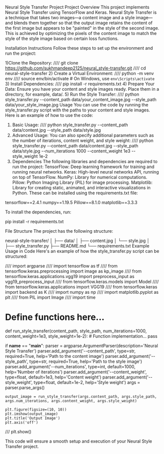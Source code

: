 Neural Style Transfer Project
Project Overview
This project implements Neural Style Transfer using TensorFlow and Keras. Neural Style Transfer is a technique that takes two images—a content image and a style image—and blends them together so that the output image retains the content of the first image but appears to be "painted" in the style of the second image. This is achieved by optimizing the pixels of the content image to match the style of the style image based on certain loss functions.

Installation Instructions
Follow these steps to set up the environment and run the project:

1)Clone the Repository:
////  git clone https://github.com/sukhmandeep2125/neural_style-transfer.git
////  cd neural-style-transfer
2)  Create a Virtual Environment:
//// python -m venv env
//// source env/bin/activate  # On Windows, use `env\Scripts\activate`
3) Install Dependencies:
//// pip install -r requirements.txt
4) Prepare Your Data:
Ensure you have your content and style images ready. Place them in a directory, for example, data/.
5) Run the Style Transfer:
//// python style_transfer.py --content_path data/your_content_image.jpg --style_path data/your_style_image.jpg
Usage
You can use the code by running the style_transfer.py script with the paths to your content and style images. Here is an example of how to use the code:
1) Basic Usage:
//// python style_transfer.py --content_path data/content.jpg --style_path data/style.jpg
2) Advanced Usage:
You can also specify additional parameters such as the number of iterations, content weight, and style weight:
//// python style_transfer.py --content_path data/content.jpg --style_path data/style.jpg --num_iterations 1000 --content_weight 1e3 --style_weight 1e-2
3) Dependencies
The following libraries and dependencies are required to run the project:
TensorFlow: Deep learning framework for training and running neural networks.
Keras: High-level neural networks API, running on top of TensorFlow.
NumPy: Library for numerical computations.
Pillow: Python Imaging Library (PIL) for image processing.
Matplotlib: Library for creating static, animated, and interactive visualizations in Python.
These can be installed using the requirements.txt file:

tensorflow==2.4.1
numpy==1.19.5
Pillow==8.1.0
matplotlib==3.3.3

To install the dependencies, run:

pip install -r requirements.txt

File Structure
The project has the following structure:

neural-style-transfer/
│
├── data/
│   ├── content.jpg
│   └── style.jpg
│
├── style_transfer.py
├── README.md
└── requirements.txt
Example Usage in Code
Here's an example of how the style_transfer.py script can be structured:

//// import argparse
//// import tensorflow as tf
//// from tensorflow.keras.preprocessing import image as kp_image
//// from tensorflow.keras.applications.vgg19 import preprocess_input as vgg19_preprocess_input
//// from tensorflow.keras.models import Model
//// from tensorflow.keras.applications import VGG19
//// from tensorflow.keras import backend as K
//// import numpy as np
//// import matplotlib.pyplot as plt
//// from PIL import Image
//// import time

# Define functions here...
def run_style_transfer(content_path, style_path, num_iterations=1000, content_weight=1e3, style_weight=1e-2):
    # Function implementation...
    pass

if __name__ == "__main__":
    parser = argparse.ArgumentParser(description='Neural Style Transfer')
    parser.add_argument('--content_path', type=str, required=True, help='Path to the content image')
    parser.add_argument('--style_path', type=str, required=True, help='Path to the style image')
    parser.add_argument('--num_iterations', type=int, default=1000, help='Number of iterations')
    parser.add_argument('--content_weight', type=float, default=1e3, help='Content weight')
    parser.add_argument('--style_weight', type=float, default=1e-2, help='Style weight')
    args = parser.parse_args()
    
    output_image = run_style_transfer(args.content_path, args.style_path, args.num_iterations, args.content_weight, args.style_weight)
    
    plt.figure(figsize=(10, 10))
    plt.imshow(output_image)
    plt.title('Output Image')
    plt.axis('off')
///  plt.show()
    
This code will ensure a smooth setup and execution of your Neural Style Transfer project.
